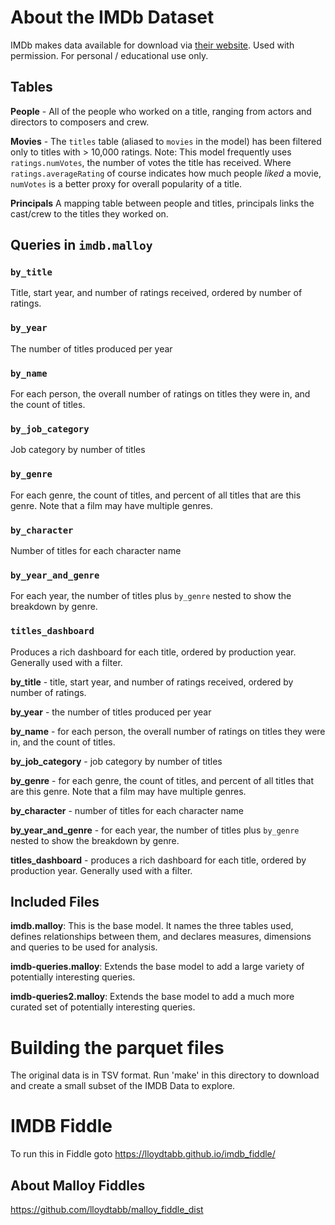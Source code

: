 # About the IMDb Dataset

IMDb makes data available for download via [their website](https://www.imdb.com/interfaces/). 
Used with permission. 
For personal / educational use only.


## Tables

**People** - All of the people who worked on a title, ranging from actors and directors to composers and crew.

**Movies** - The `titles` table (aliased to `movies` in the model) has been filtered only to titles with > 10,000 ratings. Note: This model frequently uses `ratings.numVotes`, the number of votes the title has received. Where `ratings.averageRating` of course indicates how much people _liked_ a movie, `numVotes` is a better proxy for overall popularity of a title. 

**Principals** A mapping table between people and titles, principals links the cast/crew to the titles they worked on.


## Queries in `imdb.malloy`

### <!--malloy-query model="imdb.malloy" source="movies" query="by_title"--> `by_title`
Title, start year, and number of ratings received, ordered by number of ratings.

### <!--malloy-query model="imdb.malloy" source="movies" query="by_year"--> `by_year`
The number of titles produced per year

### <!--malloy-query model="imdb.malloy" source="movies" query="by_name"--> `by_name`
For each person, the overall number of ratings on titles they were in, and the count of titles.

### <!--malloy-query model="imdb.malloy" source="movies" query="by_job_category"--> `by_job_category`
Job category by number of titles

### <!--malloy-query model="imdb.malloy" source="movies" query="by_genre"--> `by_genre`
For each genre, the count of titles, and percent of all titles that are this genre. Note that a film may have multiple genres.

### <!--malloy-query model="imdb.malloy" source="movies" query="by_character"--> `by_character`
Number of titles for each character name

### <!--malloy-query model="imdb.malloy" source="movies" query="by_year_and_genre"--> `by_year_and_genre`
For each year, the number of titles plus `by_genre` nested to show the breakdown by genre.

### <!--malloy-query model="imdb.malloy" source="movies" query="titles_dashboard"--> `titles_dashboard`
Produces a rich dashboard for each title, ordered by production year. Generally used with a filter.



**by_title** - title, start year, and number of ratings received, ordered by number of ratings.

**by_year** - the number of titles produced per year

**by_name** - for each person, the overall number of ratings on titles they were in, and the count of titles.

**by_job_category** - job category by number of titles

**by_genre** - for each genre, the count of titles, and percent of all titles that are this genre. Note that a film may have multiple genres.

**by_character** - number of titles for each character name

**by_year_and_genre** - for each year, the number of titles plus `by_genre` nested to show the breakdown by genre.

**titles_dashboard** - produces a rich dashboard for each title, ordered by production year. Generally used with a filter.

## Included Files

**imdb.malloy**: This is the base model. It names the three tables used, defines relationships between them, and declares measures, dimensions and queries to be used for analysis.

**imdb-queries.malloy**: Extends the base model to add a large variety of potentially interesting queries.

**imdb-queries2.malloy**: Extends the base model to add a much more curated set of potentially interesting queries.

# Building the parquet files

The original data is in TSV format. Run 'make' in this directory to download and create a small subset of the IMDB Data to explore.

# IMDB Fiddle

To run this in Fiddle goto https://lloydtabb.github.io/imdb_fiddle/


## About Malloy Fiddles

https://github.com/lloydtabb/malloy_fiddle_dist
